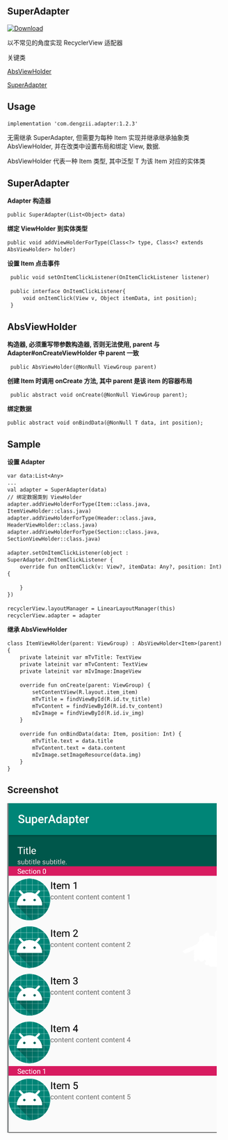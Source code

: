 ## SuperAdapter
[ ![Download](https://api.bintray.com/packages/dengzi/maven/superadapter/images/download.svg) ](https://bintray.com/dengzi/maven/superadapter/_latestVersion)

以不常见的角度实现 RecyclerView 适配器

关键类

[AbsViewHolder](https://github.com/dengzii/SuperAdapter/blob/master/adapter/src/main/java/com/dengzii/adapter/AbsViewHolder.java)

[SuperAdapter](https://github.com/dengzii/SuperAdapter/blob/master/adapter/src/main/java/com/dengzii/adapter/SuperAdapter.java)

## Usage

```
implementation 'com.dengzii.adapter:1.2.3'
```

无需继承 SuperAdapter, 但需要为每种 Item 实现并继承继承抽象类 AbsViewHolder<T>, 并在改类中设置布局和绑定 View, 数据.

AbsViewHolder<T> 代表一种 Item 类型, 其中泛型 T 为该 Item 对应的实体类 

## SuperAdapter

**Adapter 构造器**

    public SuperAdapter(List<Object> data)

**绑定 ViewHolder 到实体类型**
    
    public void addViewHolderForType(Class<?> type, Class<? extends AbsViewHolder> holder)

**设置 Item 点击事件**
    
     public void setOnItemClickListener(OnItemClickListener listener)
     
     public interface OnItemClickListener{
         void onItemClick(View v, Object itemData, int position);
     }

## AbsViewHolder

**构造器, 必须重写带参数构造器, 否则无法使用, parent 与 Adapter#onCreateViewHolder 中 parent 一致**

     public AbsViewHolder(@NonNull ViewGroup parent) 

**创建 Item 时调用 onCreate 方法, 其中 parent 是该 item 的容器布局**
    
     public abstract void onCreate(@NonNull ViewGroup parent);

**绑定数据**

    public abstract void onBindData(@NonNull T data, int position);     

## Sample

**设置 Adapter**

    var data:List<Any>
    ...
    val adapter = SuperAdapter(data)
    // 绑定数据类到 ViewHolder
    adapter.addViewHolderForType(Item::class.java, ItemViewHolder::class.java)
    adapter.addViewHolderForType(Header::class.java, HeaderViewHolder::class.java)
    adapter.addViewHolderForType(Section::class.java, SectionViewHolder::class.java)
    
    adapter.setOnItemClickListener(object : SuperAdapter.OnItemClickListener {
        override fun onItemClick(v: View?, itemData: Any?, position: Int) {
    
        }
    })
    
    recyclerView.layoutManager = LinearLayoutManager(this)
    recyclerView.adapter = adapter

**继承 AbsViewHolder**

    class ItemViewHolder(parent: ViewGroup) : AbsViewHolder<Item>(parent) {
        private lateinit var mTvTitle: TextView
        private lateinit var mTvContent: TextView
        private lateinit var mIvImage:ImageView
    
        override fun onCreate(parent: ViewGroup) {
            setContentView(R.layout.item_item)
            mTvTitle = findViewById(R.id.tv_title)
            mTvContent = findViewById(R.id.tv_content)
            mIvImage = findViewById(R.id.iv_img)
        }
    
        override fun onBindData(data: Item, position: Int) {
            mTvTitle.text = data.title
            mTvContent.text = data.content
            mIvImage.setImageResource(data.img)
        }
    }

## Screenshot

![screenshot](https://github.com/MrDenua/SuperAdapter/blob/master/screenshot/screenshot.png?raw=true)